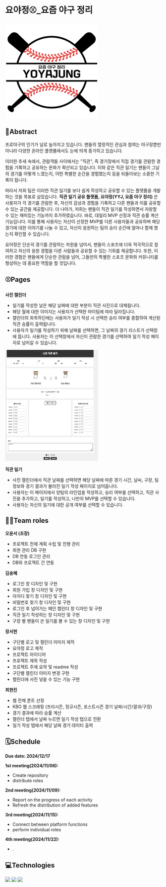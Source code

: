 # 요야정⚾_요즘 야구 정리
<img src="YOYAJUNG.png" alt="logo image" width="300px">

## 📍Abstract
프로야구의 인기가 날로 높아지고 있습니다. 팬들의 열정적인 관심과 참여는 야구장뿐만 아니라 다양한 온라인 플랫폼에서도 눈에 띄게 증가하고 있습니다.

이러한 추세 속에서, 관람객들 사이에서는 "직관", 즉 경기장에서 직접 경기를 관람한 경험을 기록하고 공유하는 문화가 확산되고 있습니다. 이와 같은 직관 일기는 팬들이 그날의 경기를 어떻게 느꼈는지, 어떤 특별한 순간을 경험했는지 등을 되돌아보는 소중한 기록이 됩니다.

따라서 저희 팀은 이러한 직관 일기를 보다 쉽게 작성하고 공유할 수 있는 플랫폼을 개발하는 것을 목표로 삼았습니다. **직관 일기 공유 플랫폼, 요야정(YYJ, 요즘 야구 정리)** 은 사용자가 각 경기를 관람한 후, 자신의 감상과 경험을 기록하고 다른 팬들과 이를 공유할 수 있는 공간을 제공합니다. 더 나아가, 저희는 팬들이 직관 일기를 작성하면서 자랑할 수 있는 재미있는 기능까지 추가하였습니다. 바로, 데일리 MVP 선정과 직관 승률 계산 기능입니다. 이를 통해 사용자는 자신이 선정한 MVP를 다른 사용자들과 공유하며 해당 경기에 대한 이야기를 나눌 수 있고, 자신이 응원하는 팀의 승리 순간에 얼마나 함께 했는지 확인할 수 있습니다.

요야정은 단순히 경기를 관람하는 차원을 넘어서, 팬들이 스포츠에 더욱 적극적으로 참여하고 자신의 응원 경험을 다른 사람들과 공유할 수 있는 기회를 제공합니다. 또한, 이러한 경험은 팬들에게 단순한 관람을 넘어, 그들만의 특별한 스포츠 문화와 커뮤니티를 형성하는 데 중요한 역할을 할 것입니다.


## ⚾Pages
**사진 캘린더**
- 일기를 작성한 날은 해당 날짜에 대한 부분이 직관 사진으로 대체됩니다.
- 해당 월에 대한 이미지는 사용자가 선택한 마이팀에 따라 달라집니다.
- 캘린더의 좌측하단에는 사용자가 일기 작성 시 선택한 승리 여부를 종합하여 계산된 직관 승률이 출력됩니다.
- 사용자가 일기를 작성하기 위해 날짜를 선택하면, 그 날짜의 경기 리스트가 선택창에 뜹니다. 사용자는 이 선택창에서 자신이 관람한 경기를 선택하여 일기 작성 페이지로 넘어갈 수 있습니다.

<img src="diary_example.png" alt="logo image" width="300px">

**직관 일기**
- 사진 캘린더에서 직관 날짜를 선택하면 해당 날짜에 따른 경기 시간, 날씨, 구장, 팀 정보와 경기 결과가 불러진 일기 작성 페이지로 넘어옵니다.
- 사용자는 이 페이지에서 양팀의 라인업을 작성하고, 승리 여부를 선택하고, 직관 사진을 추가하고, 일기를 작성하고, 나만의 MVP를 선택할 수 있습니다.
- 사용자는 자신의 일기에 대한 공개 여부를 선택할 수 있습니다.


## 👩‍💻Team roles
**오윤서 (조장)**
- 프로젝트 전체 계획 수립 및 진행 관리
- 회원 관리 DB 구현
- DB 연동 로그인 관리
- DB와 프로젝트 간 연동
  
**김송혜**
- 로그인 창 디자인 및 구현
- 회원 가입 창 디자인 및 구현
- 아이디 찾기 창 디자인 및 구현
- 비밀번호 찾기 창 디자인 및 구현
- 로그인 후 넘어가는 메인 캘린더 창 디자인 및 구현
- 직관 일기 작성하는 창 디자인 및 구현
- 구장 별 팬들이 쓴 일기를 볼 수 있는 창 디자인 및 구현

**장서현**
- 구단별 로고 및 캘린더 이미지 제작
- 요야정 로고 제작
- 프로젝트 아이디어
- 프로젝트 제목 작성
- 프로젝트 주제 요약 및 readme 작성
- 구단별 캘린더 이미지 변경 구현
- 캘린더에 사진 넣을 수 있는 기능 구현

**최현진**
- 웹 전체 폰트 선정
- KBO 웹 스크래핑 (프리시즌, 정규시즌, 포스트시즌 경기 날짜/시간/결과/구장)
- 경기 결과에 따라 승률 계산
- 캘린더 탭에서 날짜 누르면 일기 작성 탭으로 전환
- 일기 작성 탭에서 해당 날짜 경기 데이터 출력



## 🗓Schedule
**Due date: 2024/12/17**

**1st meeting(2024/11/06):**
 - Create repository
 - distribute roles

**2nd meeting(2024/11/09):**
 - Report on the progress of each activity
 - Refresh the distribution of added features

**3rd meeting(2024/11/15):**
 - Connect between platform functions
 - perform individual roles

**4th meeting(2024/11/22):**
- .




## 💻Technologies
<img src="https://img.shields.io/badge/html5-E34F26?style=for-the-badge&logo=html5&logoColor=white">
<img src="https://img.shields.io/badge/css-1572B6?style=for-the-badge&logo=css3&logoColor=white">
<img src="https://img.shields.io/badge/javascript-F7DF1E?style=for-the-badge&logo=javascript&logoColor=black">
